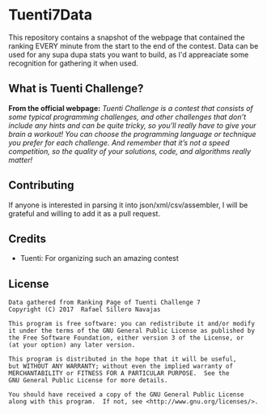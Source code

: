 # Tuenti7Data

This repository contains a snapshot of the webpage that contained the ranking EVERY minute from the start to the end of the contest.
Data can be used for any supa dupa stats you want to build, as I'd appreaciate some recognition for gathering it when used.

## What is Tuenti Challenge?

**From the official webpage:**
*Tuenti Challenge is a contest that consists of some typical programming challenges, and other challenges that don’t include any hints and can be quite tricky, so you’ll really have to give your brain a workout! You can choose the programming language or technique you prefer for each challenge. And remember that it’s not a speed competition, so the quality of your solutions, code, and algorithms really matter!*

## Contributing

If anyone is interested in parsing it into json/xml/csv/assembler, I will be grateful and willing to add it as a pull request.


## Credits

 - Tuenti: For organizing such an amazing contest

## License

	Data gathered from Ranking Page of Tuenti Challenge 7
    Copyright (C) 2017  Rafael Sillero Navajas

    This program is free software: you can redistribute it and/or modify
    it under the terms of the GNU General Public License as published by
    the Free Software Foundation, either version 3 of the License, or
    (at your option) any later version.

    This program is distributed in the hope that it will be useful,
    but WITHOUT ANY WARRANTY; without even the implied warranty of
    MERCHANTABILITY or FITNESS FOR A PARTICULAR PURPOSE.  See the
    GNU General Public License for more details.

    You should have received a copy of the GNU General Public License
    along with this program.  If not, see <http://www.gnu.org/licenses/>.